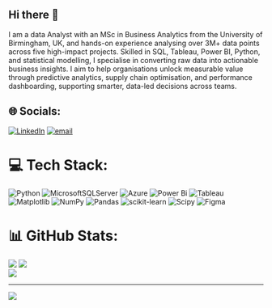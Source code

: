 ## Hi there 👋
I am a data Analyst with an MSc in Business Analytics from the University of Birmingham, UK, and hands-on experience analysing over 3M+ data points across five high-impact projects. Skilled in SQL, Tableau, Power BI, Python, and statistical modelling, I specialise in converting raw data into actionable business insights. I aim to help organisations unlock measurable value through predictive analytics, supply chain optimisation, and performance dashboarding, supporting smarter, data-led decisions across teams.

## 🌐 Socials:
[![LinkedIn](https://img.shields.io/badge/LinkedIn-%230077B5.svg?logo=linkedin&logoColor=white)](https://linkedin.com/in/https://www.linkedin.com/in/dipun-mohapatra/) [![email](https://img.shields.io/badge/Email-D14836?logo=gmail&logoColor=white)](mailto:dipunmohapatraaa@gmail.com) 

# 💻 Tech Stack:
![Python](https://img.shields.io/badge/python-3670A0?style=for-the-badge&logo=python&logoColor=ffdd54) ![MicrosoftSQLServer](https://img.shields.io/badge/Microsoft%20SQL%20Server-CC2927?style=for-the-badge&logo=microsoft%20sql%20server&logoColor=white) ![Azure](https://img.shields.io/badge/azure-%230072C6.svg?style=for-the-badge&logo=microsoftazure&logoColor=white) ![Power Bi](https://img.shields.io/badge/power_bi-F2C811?style=for-the-badge&logo=powerbi&logoColor=black) ![Tableau](https://img.shields.io/badge/Tableau-E97627?style=for-the-badge&logo=Tableau&logoColor=white) ![Matplotlib](https://img.shields.io/badge/Matplotlib-%23ffffff.svg?style=for-the-badge&logo=Matplotlib&logoColor=black) ![NumPy](https://img.shields.io/badge/numpy-%23013243.svg?style=for-the-badge&logo=numpy&logoColor=white) ![Pandas](https://img.shields.io/badge/pandas-%23150458.svg?style=for-the-badge&logo=pandas&logoColor=white) ![scikit-learn](https://img.shields.io/badge/scikit--learn-%23F7931E.svg?style=for-the-badge&logo=scikit-learn&logoColor=white) ![Scipy](https://img.shields.io/badge/SciPy-%230C55A5.svg?style=for-the-badge&logo=scipy&logoColor=%white) ![Figma](https://img.shields.io/badge/figma-%23F24E1E.svg?style=for-the-badge&logo=figma&logoColor=white) 
# 📊 GitHub Stats:
![](https://github-readme-stats.vercel.app/api?username=DipunMohapatra&theme=dark&hide_border=false&include_all_commits=true&count_private=false)
![](https://nirzak-streak-stats.vercel.app/?user=DipunMohapatra&theme=dark&hide_border=false)<br/>
![](https://github-readme-stats.vercel.app/api/top-langs/?username=DipunMohapatra&theme=dark&hide_border=false&include_all_commits=true&count_private=false&layout=compact)

---
[![](https://visitcount.itsvg.in/api?id=DipunMohapatra&icon=0&color=1)](https://visitcount.itsvg.in)

<!-- Proudly created with GPRM ( https://gprm.itsvg.in ) -->
